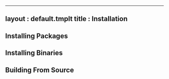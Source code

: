 ---
layout : default.tmplt
title : Installation
----

## Installing Packages


## Installing Binaries


## Building From Source

